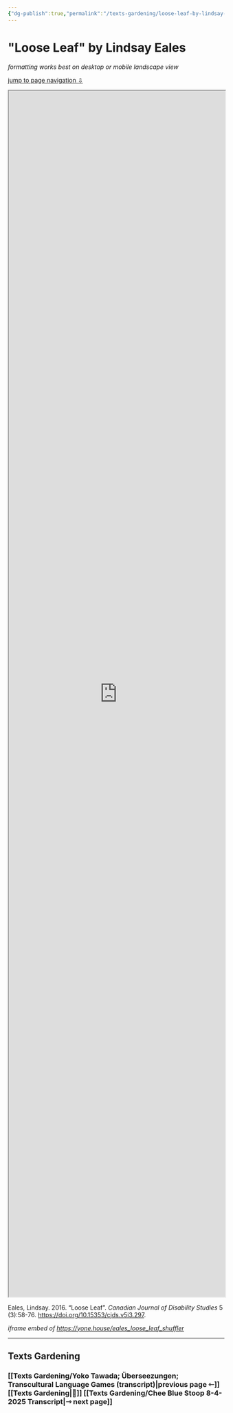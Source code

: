 ```yaml
---
{"dg-publish":true,"permalink":"/texts-gardening/loose-leaf-by-lindsay-eales/"}
---
```



# "Loose Leaf" by Lindsay Eales

*formatting works best on desktop or mobile landscape view*

<a id="jump-to-nav" href="#texts-gardening">jump to page navigation ⇩</a>

<iframe style="width: 100%; height: 70vh" src="https://yone.house/eales_loose_leaf_shuffler"></iframe>


Eales, Lindsay. 2016. “Loose Leaf”. _Canadian Journal of Disability Studies_ 5 (3):58-76. https://doi.org/10.15353/cjds.v5i3.297.

*iframe embed of https://yone.house/eales_loose_leaf_shuffler*

---

## Texts Gardening
### [[Texts Gardening/Yoko Tawada; Überseezungen; Transcultural Language Games (transcript)\|previous page ⇽]] [[Texts Gardening\|📖]] [[Texts Gardening/Chee Blue Stoop 8-4-2025 Transcript\|⇾ next page]]

